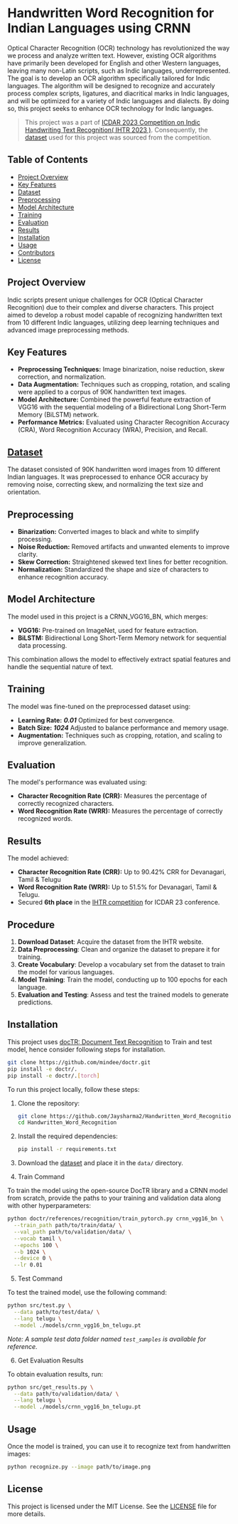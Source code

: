 
# Handwritten Word Recognition for Indian Languages using CRNN

Optical Character Recognition (OCR) technology has revolutionized the way we process and analyze written text. However, existing OCR algorithms have primarily been developed for English and other Western languages, leaving many non-Latin scripts, such as Indic languages, underrepresented. The goal is to develop an OCR algorithm specifically tailored for Indic languages. The algorithm will be designed to recognize and accurately process complex scripts, ligatures, and diacritical marks in Indic languages, and will be optimized for a variety of Indic languages and dialects. By doing so, this project seeks to enhance OCR technology for Indic languages.

> This project was a part of [ICDAR 2023 Competition on Indic Handwriting Text Recognition( IHTR 2023 )](https://ilocr.iiit.ac.in/ihtr/index.html). Consequently, the [dataset](https://ilocr.iiit.ac.in/ihtr/dataset.html) used for this project was sourced from the competition.

## Table of Contents

- [Project Overview](#project-overview)
- [Key Features](#key-features)
- [Dataset](#dataset)
- [Preprocessing](#preprocessing)
- [Model Architecture](#model-architecture)
- [Training](#training)
- [Evaluation](#evaluation)
- [Results](#results)
- [Installation](#installation)
- [Usage](#usage)
- [Contributors](#contributors)
- [License](#license)

## Project Overview

Indic scripts present unique challenges for OCR (Optical Character Recognition) due to their complex and diverse characters. This project aimed to develop a robust model capable of recognizing handwritten text from 10 different Indic languages, utilizing deep learning techniques and advanced image preprocessing methods.

## Key Features

- **Preprocessing Techniques:** Image binarization, noise reduction, skew correction, and normalization.
- **Data Augmentation:** Techniques such as cropping, rotation, and scaling were applied to a corpus of 90K handwritten text images.
- **Model Architecture:** Combined the powerful feature extraction of VGG16 with the sequential modeling of a Bidirectional Long Short-Term Memory (BiLSTM) network.
- **Performance Metrics:** Evaluated using Character Recognition Accuracy (CRA), Word Recognition Accuracy (WRA), Precision, and Recall.

## [Dataset](https://ilocr.iiit.ac.in/ihtr/dataset.html) 

The dataset consisted of 90K handwritten word images from 10 different Indian languages. It was preprocessed to enhance OCR accuracy by removing noise, correcting skew, and normalizing the text size and orientation.

## Preprocessing

- **Binarization:** Converted images to black and white to simplify processing.
- **Noise Reduction:** Removed artifacts and unwanted elements to improve clarity.
- **Skew Correction:** Straightened skewed text lines for better recognition.
- **Normalization:** Standardized the shape and size of characters to enhance recognition accuracy.

## Model Architecture

The model used in this project is a CRNN_VGG16_BN, which merges:

- **VGG16:** Pre-trained on ImageNet, used for feature extraction.
- **BiLSTM:** Bidirectional Long Short-Term Memory network for sequential data processing.

This combination allows the model to effectively extract spatial features and handle the sequential nature of text.

## Training

The model was fine-tuned on the preprocessed dataset using:

- **Learning Rate:** ***0.01*** Optimized for best convergence.
- **Batch Size:** ***1024*** Adjusted to balance performance and memory usage.
- **Augmentation:** Techniques such as cropping, rotation, and scaling to improve generalization.

## Evaluation

The model's performance was evaluated using:

- **Character Recognition Rate (CRR):** Measures the percentage of correctly recognized characters.
- **Word Recognition Rate (WRR):** Measures the percentage of correctly recognized words.

## Results

The model achieved:

- **Character Recognition Rate (CRR):** Up to 90.42% CRR  for Devanagari, Tamil & Telugu
- **Word Recognition Rate (WRR):** Up to 51.5% for Devanagari, Tamil & Telugu.
- Secured **6th place** in the [IHTR competition](https://ilocr.iiit.ac.in/ihtr/leaderboard.html) for ICDAR 23 conference.

## Procedure

1. **Download Dataset**: Acquire the dataset from the IHTR website.
2. **Data Preprocessing**: Clean and organize the dataset to prepare it for training.
3. **Create Vocabulary**: Develop a vocabulary set from the dataset to train the model for various languages.
4. **Model Training**: Train the model, conducting up to 100 epochs for each language.
5. **Evaluation and Testing**: Assess and test the trained models to generate predictions.


## Installation

This project uses [docTR: Document Text Recognition](https://github.com/mindee/doctr) to Train and test model, hence consider following steps for installation.
```sh
git clone https://github.com/mindee/doctr.git
pip install -e doctr/.
pip install -e doctr/.[torch]
```
To run this project locally, follow these steps:

1. Clone the repository:
   ```bash
   git clone https://github.com/Jaysharma2/Handwritten_Word_Recognition.git
   cd Handwritten_Word_Recognition
   ```

2. Install the required dependencies:
   ```bash
   pip install -r requirements.txt
   ```

3. Download the [dataset](https://ilocr.iiit.ac.in/ihtr/dataset.html)  and place it in the `data/` directory.

4. Train Command

To train the model using the open-source DocTR library and a CRNN model from scratch, provide the paths to your training and validation data along with other hyperparameters:

```bash
python doctr/references/recognition/train_pytorch.py crnn_vgg16_bn \
  --train_path path/to/train/data/ \
  --val_path path/to/validation/data/ \
  --vocab tamil \
  --epochs 100 \
  --b 1024 \
  --device 0 \
  --lr 0.01
```

5. Test Command

To test the trained model, use the following command:

```bash
python src/test.py \
  --data path/to/test/data/ \
  --lang telugu \
  --model ./models/crnn_vgg16_bn_telugu.pt
```

*Note: A sample test data folder named `test_samples` is available for reference.*

6.  Get Evaluation Results

To obtain evaluation results, run:

```bash
python src/get_results.py \
  --data path/to/validation/data/ \
  --lang telugu \
  --model ./models/crnn_vgg16_bn_telugu.pt
```

## Usage

Once the model is trained, you can use it to recognize text from handwritten images:

```bash
python recognize.py --image path/to/image.png
```

## License

This project is licensed under the MIT License. See the [LICENSE](LICENSE) file for more details.
